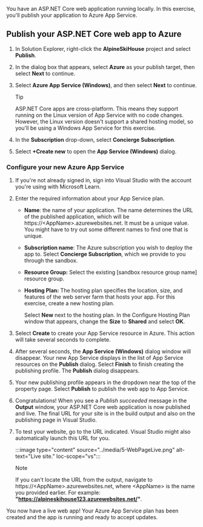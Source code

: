 You have an ASP.NET Core web application running locally. In this exercise, you'll publish your application to Azure App Service.

## Publish your ASP.NET Core web app to Azure

1. In Solution Explorer, right-click the **AlpineSkiHouse** project and select **Publish**.

1. In the dialog box that appears, select **Azure** as your publish target, then select **Next** to continue.

1. Select **Azure App Service (Windows)**, and then select **Next** to continue.

    > [!TIP]
    > ASP.NET Core apps are cross-platform. This means they support running on the Linux version of App Service with no code changes. However, the Linux version doesn't support a shared hosting model, so you'll be using a Windows App Service for this exercise.

1. In the **Subscription** drop-down, select **Concierge Subscription**.

1. Select **+Create new** to open the **App Service (Windows)** dialog.

### Configure your new Azure App Service

1. If you're not already signed in, sign into Visual Studio with the account you're using with Microsoft Learn.

1. Enter the required information about your App Service plan.

    - **Name**: the name of your application. The name determines the URL of the published application, which will be https://&lt;AppName&gt;.azurewebsites.net. It must be a unique value. You might have to try out some different names to find one that is unique.

    - **Subscription name**: The Azure subscription you wish to deploy the app to. Select **Concierge Subscription**, which we provide to you through the sandbox.

    - **Resource Group:** Select the existing <rgn>[sandbox resource group name]</rgn> resource group.

    - **Hosting Plan:** The hosting plan specifies the location, size, and features of the web server farm that hosts your app.  For this exercise, create a new hosting plan.

        Select **New** next to the hosting plan. In the Configure Hosting Plan window that appears, change the **Size** to **Shared** and select **OK**.

1. Select **Create** to create your App Service resource in Azure. This action will take several seconds to complete.

1. After several seconds, the **App Service (Windows)** dialog window will disappear. Your new App Service displays in the list of App Service resources on the **Publish** dialog. Select **Finish** to finish creating the publishing profile. The **Publish** dialog disappears.

1. Your new publishing profile appears in the dropdown near the top of the property page. Select **Publish** to publish the web app to App Service.

1. Congratulations! When you see a *Publish succeeded* message in the **Output** window, your ASP.NET Core web application is now published and live. The final URL for your site is in the build output and also on the publishing page in Visual Studio.

1. To test your website, go to the URL indicated. Visual Studio might also automatically launch this URL for you.

    :::image type="content" source="../media/5-WebPageLive.png" alt-text="Live site." loc-scope="vs":::

    > [!NOTE]
    > If you can't locate the URL from the output, navigate to https://&lt;AppName&gt;.azurewebsites.net, where &lt;AppName&gt; is the name you provided earlier. For example: **"https://alpineskihouse123.azurewebsites.net/"**.

You now have a live web app! Your Azure App Service plan has been created and the app is running and ready to accept updates.
